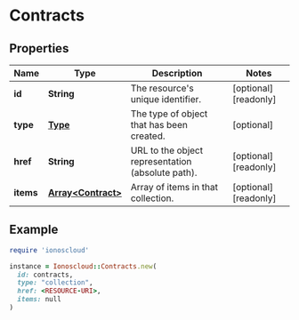 # Contracts

## Properties

| Name | Type | Description | Notes |
| ---- | ---- | ----------- | ----- |
| **id** | **String** | The resource&#39;s unique identifier. | [optional][readonly] |
| **type** | [**Type**](Type.md) | The type of object that has been created. | [optional] |
| **href** | **String** | URL to the object representation (absolute path). | [optional][readonly] |
| **items** | [**Array&lt;Contract&gt;**](Contract.md) | Array of items in that collection. | [optional][readonly] |

## Example

```ruby
require 'ionoscloud'

instance = Ionoscloud::Contracts.new(
  id: contracts,
  type: "collection",
  href: <RESOURCE-URI>,
  items: null
)
```

